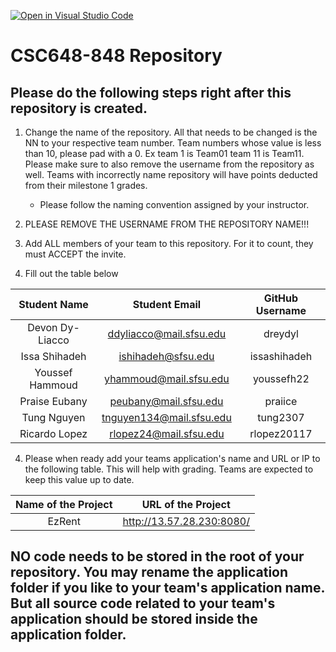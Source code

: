 [![Open in Visual Studio Code](https://classroom.github.com/assets/open-in-vscode-c66648af7eb3fe8bc4f294546bfd86ef473780cde1dea487d3c4ff354943c9ae.svg)](https://classroom.github.com/online_ide?assignment_repo_id=8347655&assignment_repo_type=AssignmentRepo)
# CSC648-848 Repository

## Please do the following steps right after this repository is created.
1. Change the name of the repository. All that needs to be changed is the NN to your respective team number. Team numbers whose value is less than 10, please pad with a 0. Ex team 1 is Team01 team 11 is Team11. Please make sure to also remove the username from the repository as well. Teams with incorrectly name repository will have points deducted from their milestone 1 grades.
      - Please follow the naming convention assigned by your instructor.

1. PLEASE REMOVE THE USERNAME FROM THE REPOSITORY NAME!!!

2. Add ALL members of your team to this repository. For it to count, they must ACCEPT the invite.

3. Fill out the table below


|   Student Name  |       Student Email      | GitHub Username |
|      :---:      |           :---:          |     :---:       |
| Devon Dy-Liacco |  ddyliacco@mail.sfsu.edu |     dreydyl     |
|  Issa Shihadeh  |    ishihadeh@sfsu.edu    |   issashihadeh  |
| Youssef Hammoud |  yhammoud@mail.sfsu.edu  |    youssefh22   |
|  Praise Eubany  |   peubany@mail.sfsu.edu  |     praiice     |
|   Tung Nguyen   | tnguyen134@mail.sfsu.edu |     tung2307    |
|  Ricardo Lopez  |  rlopez24@mail.sfsu.edu  |   rlopez20117   |

4. Please when ready add your teams application's name and URL or IP to the following table. This will help with grading. Teams are expected to keep this value up to date.

|             Name of the Project               |                            URL of the Project                          | 
|                    :---:                      |                                 :---:                                  |
|   EzRent  |              http://13.57.28.230:8080/       |                                                        
 

## NO code needs to be stored in the root of your repository. You may rename the application folder if you like to your team's application name. But all source code related to your team's application should be stored inside the application folder.
